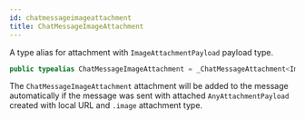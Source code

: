 ```yaml
---
id: chatmessageimageattachment 
title: ChatMessageImageAttachment
--- 
```


A type alias for attachment with `ImageAttachmentPayload` payload type.

``` swift
public typealias ChatMessageImageAttachment = _ChatMessageAttachment<ImageAttachmentPayload>
```

The `ChatMessageImageAttachment` attachment will be added to the message automatically
if the message was sent with attached `AnyAttachmentPayload` created with
local URL and `.image` attachment type.

